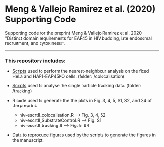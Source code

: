 # Meng & Vallejo Ramirez et al. (2020) Supporting Code

 Supporting code for the preprint Meng & Vallejo Ramirez et al. 2020 "Distinct domain requirements for EAP45 in HIV budding, late endosomal recruitment, and cytokinesis".
___

 ### This repository includes:

 * [Scripts](/colocalisation/wf_colocalisation_fromMask.m) used to perform the nearest-neighbour analysis on the fixed HeLa and HAP1-EAP45KO cells. (folder: /colocalisation)

 * [Scripts](/tracking/trackMate_analysis_eap45.m) used to analyse the single particle tracking data. (folder: /tracking)

 * R code used to generate the the plots in Fig. 3, 4, 5, S1, S2, and S4 of the preprint.
    * hiv-escrtII_colocalisation.R   --> Fig. 3, 4, S2
    * hiv-escrtII_SubstrateControl.R --> Fig. S1
    * hiv-escrtII_tracking.R         --> Fig. 5, S4

 * [Data to reproduce figures](/data) used by the scripts to generate the figures in the manuscript. 

